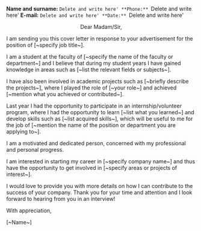 **Name and surname:** `Delete and write here'
**Phone:** `Delete and write here'
**E-mail:** `Delete and write here'
**Date:** `Delete and write here'

<center>Dear Madam/Sir,</center>

I am sending you this cover letter in response to your advertisement for the position of [~specify job title~].

I am a student at the faculty of [~specify the name of the faculty or department~] and I believe that during my student years I have gained knowledge in areas such as [~list the relevant fields or subjects~].

I have also been involved in academic projects such as [~briefly describe the projects~], where I played the role of [~your role~] and achieved [~mention what you achieved or contributed~].

Last year I had the opportunity to participate in an internship/volunteer program, where I had the opportunity to learn [~list what you learned~] and develop skills such as [~list acquired skills~], which will be useful to me for the job of [~mention the name of the position or department you are applying to~].

I am a motivated and dedicated person, concerned with my professional and personal progress.

I am interested in starting my career in [~specify company name~] and thus have the opportunity to get involved in [~specify areas or projects of interest~].

I would love to provide you with more details on how I can contribute to the success of your company. Thank you for your time and attention and I look forward to hearing from you in an interview!

With appreciation,

[~Name~]